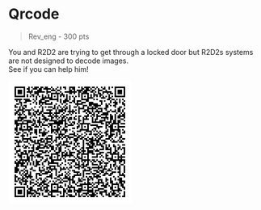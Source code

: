 # Qrcode
> Rev_eng - 300 pts

You and R2D2 are trying to get through a locked door but
R2D2s systems are not designed to decode images.  
See if you can help him!

<img src="qrcode.png" />
